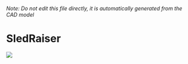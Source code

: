 ###### Note: Do not edit this file directly, it is automatically generated from the CAD model

# SledRaiser

![](/project.svg)



 

